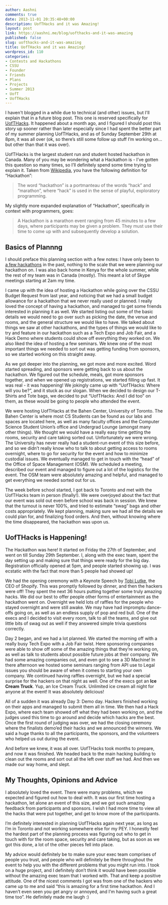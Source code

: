 ```yaml
---
author: Aashni
comments: true
date: 2013-11-01 20:35:48+00:00
description: UofTHacks and it was Amazing!
layout: post
link: https://aashni.me/blog/uofthacks-and-it-was-amazing
published: false
slug: uofthacks-and-it-was-amazing
title: UofTHacks and it was Amazing!
wordpress_id: 110
categories:
- Contests and Hackathons
- CSSU
- Founder
- Friends
- Plans
- Projects
- Summer 2013
- UofT
- UofTHacks
---
```


I haven't blogged in a while due to technical (and other) issues, but I'll explain that in a future blog post. This one is reserved specifically for [UofTHacks](“http://www.uofthacks.com”). It happened about a month ago, and I figured I should post this story up sooner rather than later especially since I had spent the better part of my summer planning UofTHacks, and as of Sunday September 29th at 8pm, it was all over (ok, so there’s still some follow up stuff I’m working on… but other than that it was over).

UofTHacks is the largest student run and student hosted hackathon in Canada. Many of you may be wondering what a Hackathon is - I’ve gotten this question so many times, so I’ll definitely spend some time trying to explain it. Taken from [Wikipedia](“http://en.wikipedia.org/wiki/Hackathon), you have the following definition for “Hackathon”:



<blockquote>The word “hackathon” is a portmanteau of the words “hack” and “marathon”, where “hack” is used in the sense of playful, exploratory programming.</blockquote>




My slightly more expanded explanation of “Hackathon”, specifically in context with programmers, goes:



<blockquote>A Hackathon is a marathon event ranging from 45 minutes to a few days, where participants may be given a problem. They must use their time to come up with and subsequently develop a solution.</blockquote>





## Basics of Plannng



I should preface this planning section with a few notes: I have only been to [a few hackathons](“http://www.aashni.me/contests.php”) in the past, nothing to the scale that we were planning our hackathon on. I was also back home in Kenya for the whole summer, while the rest of my team was in Canada (mostly). This meant a lot of Skype meetings starting at 2am my time.

I came up with the idea of hosting a Hackathon while going over the CSSU Budget Request from last year, and noticing that we had a small budget allowance for a hackathon that we never really used or planned. I really loved the concept of having a hackathon, and managed to get some friends interested in planning it as well. We started listing out some of the basic details we would need to go over such as picking the date, the venue and rooms, and the general structure we would like to have. We talked about things we saw at other hackathons, and the types of things we would like to try and feature in our hackathon such as a Tech Expo and Job Fair, and a Hack Demo where students could show off everything they worked on. We also liked the idea of hosting a few seminars. We knew one of the most important things we needed to sort out was getting funding from sponsors, so we started working on this straight away. 

As we got deeper into the planning, we got more and more excited. Word started spreading, and sponsors were getting back to us about the hackathon. We figured out the schedule, meals, got more sponsors together, and when we opened up registrations, we started filling up fast. It was real - it was happening! We jokingly came up with “UofTHacks: Where will you be?”, and it stuck as our slogan. When we decided to design our T-Shirts and Tote bags, we decided to put “UofTHacks: And I did too” on them, as these would be going to people who attended the event. 

We were hosting UofTHacks at the Bahen Center, University of Toronto. The Bahen Center is where most CS Students can be found as our labs and spaces are located here, as well as many faculty offices and the Computer Science Student Union’s office and Undergrad Lounge (amongst many other things). We thought we would have a really easy time getting the rooms, security and care taking sorted out. Unfortunately we were wrong. The University has never really had a student-run event of this size before, and so we didn’t really know who to talk to about getting access to rooms overnight, where to go for security for the event and how to minimize custodial issues. We eventually managed to get in touch with the “head” of the Office of Space Management (OSM). We scheduled a meeting, described our event and managed to figure out a lot of the logistics for the event. The OSM team were absolutely amazing and helpful, and managed to get everything we needed sorted out for us.

The week before school started, I got back to Toronto and met with the UofTHacks team in person (finally!). We were overjoyed about the fact that our event was sold out even before school was back in session. We knew that the turnout is never 100%, and tried to estimate “swag” bags and other costs appropriately. We kept planning, making sure we had all the details we could plan for, and finalizing food orders. And then, without knowing where the time disappeared, the hackathon was upon us.



## UofTHacks is Happening!



The Hackathon was here! It started on Friday the 27th of September, and went on till Sunday 29th September. I, along with the exec team, spent the day setting up and making sure that things were ready for the big day. Registration officially opened at 5pm, and people started showing up. I was ecstatic with the fact that more than 5 people had showed up! 

We had the opening ceremony with a Keynote Speech by [Tobi Lutke](https://twitter.com/tobi), the CEO of Shopify. This was promptly followed by dinner, and then the hackers were off! They spent the next 36 hours putting together some truly amazing hacks. We did our best to offer people other forms of entertainment as the hackathon went on. Overnight we held lots of raffles for the people who stayed overnight and were still awake. We may have had impromptu dance-offs going on, as well as an endless supply of pop and red bull. One of the execs and I decided to visit every room, talk to all the teams, and give out little bits of swag out as well if they answered simple trivia questions correctly.

Day 2 began, and we had a lot planned. We started the morning off with a really busy Tech Expo with a Job Fair twist. Here sponsoring companies were able to show off some of the amazing things that they’re working on, as well as talk to students about possible future jobs at their company. We had some amazing companies out, and even got to see a 3D Machine! In there afternoon we hosted some seminars ranging from API use to Legal issues you should be aware of when it comes to starting your own company. We continued having raffles overnight, but we had a special surprise for the hackers on that night as well. One of the execs got an **Ice Cream Truck**. Yup, an Ice Cream Truck. Unlimited ice cream all night for anyone at the event! It was absolutely delicious! 

All of a sudden it was already Day 3: Demo day. Hackers finished working on their apps and managed to submit them all in time. We then had a Hack Expo, where each team showed off what they had been working on, and the judges used this time to go around and decide which hacks are the best. Once the first round of judging was over, we had the closing ceremony where the finalists demo’ed their hacks and we announced the winners. We said a huge thanks to all the participants, the sponsors, and the volunteers who helped us out during the event. 

And before we knew, it was all over. UofTHacks took months to prepare, and now it was finished. We headed back to the main hacking building to clean out the rooms and sort out all the left over stuff we had. And then we made our way home, and slept.



## My Thoughts, Opinions and Advice



I absolutely loved the event. There were many problems, which we expected and figured out how to deal with. It was our first time hosting a hackathon, let alone an event of this size, and we got such amazing feedback from participants and sponsors. I wish I had more time to view all the hacks that were put together, and get to know more of the participants. 

I’m definitely interested in planning UofTHacks again next year, as long as I’m in Toronto and not working somewhere else for my PEY. I honestly feel the hardest part of the planning process was figuring out who to get in touch with for the room space, security and care taking, but as soon as we got this done, a lot of the other pieces fell into place.

My advice would definitely be to make sure your exec team comprises of people you trust, and people who will definitely be there throughout the event to help you with the different problems that you might run into. I took on a huge project, and I definitely don’t think it would have been possible without the amazing exec team that I worked with. That and keep a positive attitude. One of the nicest comments I got was from one of the hackers who came up to me and said “this is amazing for a first time hackathon. And I haven’t even seen you get angry or annoyed, and I'm having such a great time too”. He definitely made me laugh :)
